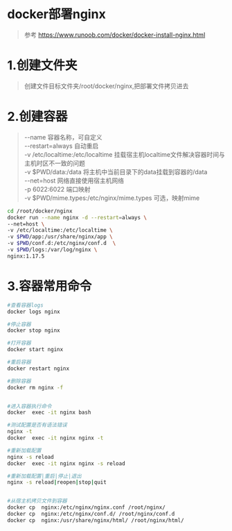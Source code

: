 # docker部署nginx
> 参考 https://www.runoob.com/docker/docker-install-nginx.html  

# 1.创建文件夹
> 创建文件目标文件夹/root/docker/nginx,把部署文件拷贝进去  


# 2.创建容器
> --name 容器名称，可自定义  
> --restart=always 自动重启  
> -v /etc/localtime:/etc/localtime 挂载宿主机localtime文件解决容器时间与主机时区不一致的问题  
> -v $PWD/data:/data 将主机中当前目录下的data挂载到容器的/data  
> --net=host 网络直接使用宿主机网络  
> -p 6022:6022 端口映射  
> -v $PWD/mime.types:/etc/nginx/mime.types 可选，映射mime

``` bash 
cd /root/docker/nginx
docker run --name nginx -d --restart=always \
--net=host \
-v /etc/localtime:/etc/localtime \
-v $PWD/app:/usr/share/nginx/app \
-v $PWD/conf.d:/etc/nginx/conf.d  \
-v $PWD/logs:/var/log/nginx \
nginx:1.17.5
```



# 3.容器常用命令

``` bash
#查看容器logs
docker logs nginx

#停止容器
docker stop nginx

#打开容器
docker start nginx

#重启容器
docker restart nginx

#删除容器
docker rm nginx -f


#进入容器执行命令
docker  exec -it nginx bash

#测试配置是否有语法错误
nginx -t
docker  exec -it nginx nginx -t

#重新加载配置  
nginx -s reload
docker  exec -it nginx nginx -s reload

#重新加载配置|重启|停止|退出
nginx -s reload|reopen|stop|quit  


#从宿主机拷贝文件到容器
docker cp  nginx:/etc/nginx/nginx.conf /root/nginx/
docker cp  nginx:/etc/nginx/conf.d/ /root/nginx/conf.d
docker cp  nginx:/usr/share/nginx/html/ /root/nginx/html/

```
 
